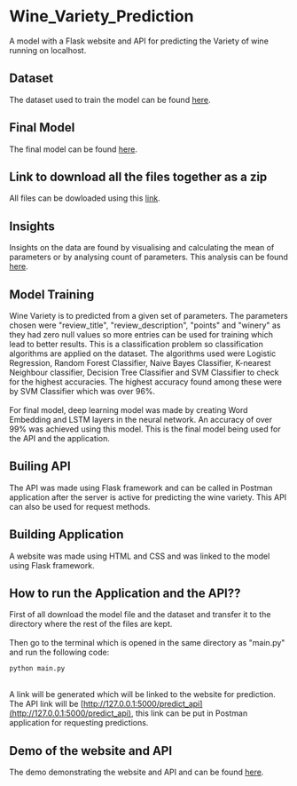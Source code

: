 # Wine_Variety_Prediction
A model with a Flask website and API for predicting the Variety of wine running on localhost. 

## Dataset
The dataset used to train the model can be found [here](https://drive.google.com/file/d/1ra9lwNjK9G8Ns0bAfzipD0u3Xwii5hc0/view).

## Final Model
The final model can be found [here](https://drive.google.com/file/d/1j1Xk_2G3YyQn8wZSloMe_JSGKUKgU0gU/view?usp=share_link).

## Link to download all the files together as a zip
All files can be dowloaded using this [link](https://drive.google.com/file/d/1AtquUDEisdY7OlGh57XHVZTYWhklXSis/view?usp=share_link).

## Insights
Insights on the data are found by visualising and calculating the mean of parameters or by analysing count of parameters. This analysis can be found [here](https://github.com/Ritesh060/Wine_Variety_Prediction/blob/main/Data_Analysis.ipynb).

## Model Training
Wine Variety is to predicted from a given set of parameters. The parameters chosen were "review_title", "review_description", "points" and "winery" as they had zero null values so more entries can be used for training which lead to better results. This is a classification problem so classification algorithms are applied on the dataset. The algorithms used were Logistic Regression, Random Forest Classifier, Naive Bayes Classifier, K-nearest Neighbour classifier, Decision Tree Classifier and SVM Classifier to check for the highest accuracies. The highest accuracy found among these were by SVM Classifier which was over 96%. 
<br><br>
For final model, deep learning model was made by creating  Word Embedding and LSTM layers in the neural network. An accuracy of over 99% was achieved using this model. This is the final model being used for the API and the application.

## Builing API
The API was made using Flask framework and can be called in Postman application after the server is active for predicting the wine variety. This API can also be used for request methods. 

## Building Application
A website was made using HTML and CSS and was linked to the model using Flask framework.

## How to run the Application and the API??
First of all download the model file and the dataset and transfer it to the directory where the rest of the files are kept. <br><br>
Then go to the terminal which is opened in the same directory as "main.py" and run the following code:
```shell
python main.py
```
<br> A link will be generated which will be linked to the website for prediction. 
<br> The API link will be [http://127.0.0.1:5000/predict_api](http://127.0.0.1:5000/predict_api), this link can be put in Postman application for requesting predictions.

## Demo of the website and API

The demo demonstrating the website and API and can be found [here](https://www.youtube.com/watch?v=wx2nyWc_ais).
